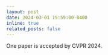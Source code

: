 ```yaml
---
layout: post
date: 2024-03-01 15:59:00-0400
inline: true
related_posts: false
---
```


One paper is accepted by CVPR 2024.
